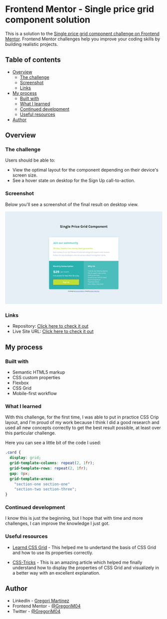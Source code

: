# Frontend Mentor - Single price grid component solution

This is a solution to the [Single price grid component challenge on Frontend Mentor](https://www.frontendmentor.io/challenges/single-price-grid-component-5ce41129d0ff452fec5abbbc). Frontend Mentor challenges help you improve your coding skills by building realistic projects. 


## Table of contents

- [Overview](#overview)
  - [The challenge](#the-challenge)
  - [Screenshot](#screenshot)
  - [Links](#links)
- [My process](#my-process)
  - [Built with](#built-with)
  - [What I learned](#what-i-learned)
  - [Continued development](#continued-development)
  - [Useful resources](#useful-resources)
- [Author](#author)


## Overview

### The challenge

Users should be able to:

- View the optimal layout for the component depending on their device's screen size.
- See a hover state on desktop for the Sign Up call-to-action.

### Screenshot

Below you'll see a screenshot of the final result on desktop view.

![](./images/Screenshot.png)

### Links

- Repository: [Click here to check it out](https://github.com/GregoriM04/single-price-grid-component-master.git)
- Live Site URL: [Click here to check it out](https://gregorim04.github.io/single-price-grid-component-master/)


## My process

### Built with

- Semantic HTML5 markup
- CSS custom properties
- Flexbox
- CSS Grid
- Mobile-first workflow

### What I learned

With this challenge, for the first time, I was able to put in practice CSS Crip layout, and I'm proud of my work because I think I did a good research and used all new concepts correctly to get the best result possible, at least over this particular challenge.

Here you can see a little bit of the code I used:

```css
.card {
  display: grid; 
  grid-template-columns: repeat(2, 1fr); 
  grid-template-rows: repeat(2, 1fr); 
  gap: 0px; 
  grid-template-areas: 
    "section-one section-one"
    "section-two section-three"; 
}
```

### Continued development

I know this is just the beginning, but I hope that with time and more challenges, I can improve the knowledge I just got. 

### Useful resources

- [Learnd CSS Grid](https://learncssgrid.com/) - This helped me to undertand the basis of CSS Grid and how to use its properties correctly.

- [CSS-Tricks](https://css-tricks.com/snippets/css/complete-guide-grid/) - This is an amazing article which helped me finally understand how to display the properties of CSS Grid and visualizely in a better way with an excellent explanation.


## Author

- LinkedIn - [Gregori Martinez](https://www.linkedin.com/in/gregorim04/)
- Frontend Mentor - [@GregoriM04](https://www.frontendmentor.io/profile/GregoriM04)
- Twitter - [@GregoriM04](https://twitter.com/GregoriM04)
